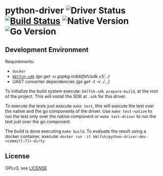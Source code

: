 # python-driver  ![Driver Status](https://img.shields.io/badge/status-beta-dbd25c.svg) [![Build Status](https://travis-ci.org/bblfsh/python-driver.svg?branch=master)](https://travis-ci.org/bblfsh/python-driver) ![Native Version](https://img.shields.io/badge/python%20version-3.6.2-aa93ea.svg) ![Go Version](https://img.shields.io/badge/go%20version-1.8-63afbf.svg)



Development Environment
-----------------------

Requirements:
- `docker`
- [`bblfsh-sdk`](https://github.com/bblfsh/sdk) _(go get -u gopkg.in/bblfsh/sdk.v1/...)_
- UAST converter dependencies _(go get -t -v ./...)_

To initialize the build system execute: `bblfsh-sdk prepare-build`, at the root of the project. This will install the SDK at `.sdk` for this driver.

To execute the tests just execute `make test`, this will execute the test over the native and the go components of the driver. Use `make test-native` to run the test only over the native component or `make test-driver` to run the test just over the go component.

The build is done executing `make build`. To evaluate the result using a docker container, execute:
`docker run -it bblfsh/python-driver:dev-<commit[:7]>-dirty`


License
-------

GPLv3, see [LICENSE](LICENSE)



